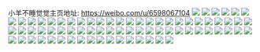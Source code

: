 小羊不睡觉觉主页地址: https://weibo.com/u/6598067104 
![](https://wx4.sinaimg.cn/mw2000/007cwOFagy1h926w2stuaj30t91300zg.jpg) 
![](https://wx4.sinaimg.cn/mw2000/007cwOFagy1h8xyx26wfhj319j1op000.jpg) 
![](https://wx4.sinaimg.cn/mw2000/007cwOFagy1h7tgcsp9ddj31x02k0qv5.jpg) 
![](https://wx4.sinaimg.cn/mw2000/007cwOFagy1h7tgcxpgl7j32af31wqv5.jpg) 
![](https://wx4.sinaimg.cn/mw2000/007cwOFagy1h7tgd7xd9mj32c03401l0.jpg) 
![](https://wx4.sinaimg.cn/mw2000/007cwOFagy1h7tgdactcij32c0340qv5.jpg) 
![](https://wx4.sinaimg.cn/mw2000/007cwOFagy1h7tgcivc3tj32c0340qv5.jpg) 
![](https://wx4.sinaimg.cn/mw2000/007cwOFagy1h7tgdej6x4j32c0340qv6.jpg) 
![](https://wx4.sinaimg.cn/mw2000/007cwOFagy1h7pz1musk6j32c0340b2a.jpg) 
![](https://wx4.sinaimg.cn/mw2000/007cwOFagy1h7pz8pqoivj32bz33zkjp.jpg) 
![](https://wx4.sinaimg.cn/mw2000/007cwOFagy1h7pz8rvmhnj32gu340b2b.jpg) 
![](https://wx4.sinaimg.cn/mw2000/007cwOFagy1h7pz99lvldj32c0340x6u.jpg) 
![](https://wx4.sinaimg.cn/mw2000/007cwOFagy1h7otlx24mkj32c0340hdx.jpg) 
![](https://wx4.sinaimg.cn/mw2000/007cwOFagy1h7pz1lajevj327w35su0z.jpg) 
![](https://wx4.sinaimg.cn/mw2000/007cwOFagy1h7otlrfgbtj32c03401kz.jpg) 
![](https://wx4.sinaimg.cn/mw2000/007cwOFagy1h7otmazenaj32c0340npg.jpg) 
![](https://wx4.sinaimg.cn/mw2000/007cwOFagy1h7otlgszl4j323v35sb2b.jpg) 
![](https://wx4.sinaimg.cn/mw2000/007cwOFagy1h7otlpbikkj32c03404qr.jpg) 
![](https://wx4.sinaimg.cn/mw2000/007cwOFagy1h7f5behixzj32c0340hdx.jpg) 
![](https://wx4.sinaimg.cn/mw2000/007cwOFagy1h7f5bkd6dhj32bz340qv8.jpg) 
![](https://wx4.sinaimg.cn/mw2000/007cwOFagy1h61xm6d248j32c0340hdu.jpg) 
![](https://wx4.sinaimg.cn/mw2000/007cwOFagy1h61xm3jftrj30u01hcgp3.jpg) 
![](https://wx4.sinaimg.cn/mw2000/007cwOFagy1h5muazbizqj323u35sqv8.jpg) 
![](https://wx4.sinaimg.cn/mw2000/007cwOFagy1h5muaraoqyj323u35s4qq.jpg) 
![](https://wx4.sinaimg.cn/mw2000/007cwOFagy1h5mub5ktwtj323u35skem.jpg) 
![](https://wx4.sinaimg.cn/mw2000/007cwOFagy1h5muakx19fj323u35s1ky.jpg) 
![](https://wx4.sinaimg.cn/mw2000/007cwOFagy1h5muba1v56j33402c0npf.jpg) 
![](https://wx4.sinaimg.cn/mw2000/007cwOFagy1h5mubj70zbj32tc4804qt.jpg) 
![](https://wx4.sinaimg.cn/mw2000/007cwOFagy1h5mubqor1vj34802tc7wm.jpg) 
![](https://wx4.sinaimg.cn/mw2000/007cwOFagy1h54ivljpj8j316o1kwb29.jpg) 
![](https://wx4.sinaimg.cn/mw2000/007cwOFagy1h54ivfqyz3j326f2wkhdv.jpg) 
![](https://wx4.sinaimg.cn/mw2000/007cwOFagy1h54iva2lefj316o1kwnpd.jpg) 
![](https://wx4.sinaimg.cn/mw2000/007cwOFagy1h54ivr2ermj311x1kwdzv.jpg) 
![](https://wx4.sinaimg.cn/mw2000/007cwOFagy1h54ivjsrp5j32c035fx6q.jpg) 
![](https://wx4.sinaimg.cn/mw2000/007cwOFagy1h54ivpeswsj311x1kwqjw.jpg) 
![](https://wx4.sinaimg.cn/mw2000/007cwOFagy1h56b2tjsxij311x1kwkjl.jpg) 
![](https://wx4.sinaimg.cn/mw2000/007cwOFagy1h54ivkmeu6j32c03407u6.jpg) 
![](https://wx4.sinaimg.cn/mw2000/007cwOFagy1h54ivo5l20j311x1kw7wh.jpg) 
![](https://wx4.sinaimg.cn/mw2000/007cwOFagy1h4mvrr8gd1j31vg2t67wl.jpg) 
![](https://wx4.sinaimg.cn/mw2000/007cwOFagy1h4mvsfc4y0j31vk2u14qq.jpg) 
![](https://wx4.sinaimg.cn/mw2000/007cwOFagy1h4mvrv2ygjj30zv1id188.jpg) 
![](https://wx4.sinaimg.cn/mw2000/007cwOFagy1h4mvr90mzpj311j1kwwu2.jpg) 
![](https://wx4.sinaimg.cn/mw2000/007cwOFagy1h4mvr72l3uj30wi1bsqeu.jpg) 
![](https://wx4.sinaimg.cn/mw2000/007cwOFagy1h4mvrgdo3nj31vk2tcnpe.jpg) 
![](https://wx4.sinaimg.cn/mw2000/007cwOFagy1h4mybirp9qj31vk2tcx6p.jpg) 
![](https://wx4.sinaimg.cn/mw2000/007cwOFagy1h4mvr5jrcoj31vk2tcnpd.jpg) 
![](https://wx4.sinaimg.cn/mw2000/007cwOFagy1h4mvs6hem5j31vk2tchdv.jpg) 
![](https://wx4.sinaimg.cn/mw2000/007cwOFagy1h3tocxmn4bj32c0340hdu.jpg) 
![](https://wx4.sinaimg.cn/mw2000/007cwOFagy1h3tocv46gpj316o1kw7wh.jpg) 
![](https://wx4.sinaimg.cn/mw2000/007cwOFagy1h3tt6n2569j317z1mn4qp.jpg) 
![](https://wx4.sinaimg.cn/mw2000/007cwOFagy1h3tocrfpbcj31tp2h7e81.jpg) 
![](https://wx4.sinaimg.cn/mw2000/007cwOFagy1h3tocpa6yrj32c0340qv6.jpg) 
![](https://wx4.sinaimg.cn/mw2000/007cwOFagy1h3gtlhuk9dj316o1kw1kx.jpg) 
![](https://wx4.sinaimg.cn/mw2000/007cwOFagy1h3gtl59zouj316o1l6kgk.jpg) 
![](https://wx4.sinaimg.cn/mw2000/007cwOFagy1h3gtladf3oj316o1kw1ji.jpg) 
![](https://wx4.sinaimg.cn/mw2000/007cwOFagy1h3gtlcq1olj31o0280e81.jpg) 
![](https://wx4.sinaimg.cn/mw2000/007cwOFagy1h3gtkyfuzoj31o0280hdt.jpg) 
![](https://wx4.sinaimg.cn/mw2000/007cwOFagy1h295fn4mi2j30u01hckau.jpg) 
![](https://wx4.sinaimg.cn/mw2000/007cwOFagy1h295g5k9m8j30u01hcqmo.jpg) 
![](https://wx4.sinaimg.cn/mw2000/007cwOFagy1h21ce7g3dfj316o1kwayn.jpg) 
![](https://wx4.sinaimg.cn/mw2000/007cwOFagy1h21cedbrv3j33402c0qv7.jpg) 
![](https://wx4.sinaimg.cn/mw2000/007cwOFagy1h1t5gxcpz5j32c033ykjn.jpg) 
![](https://wx4.sinaimg.cn/mw2000/007cwOFagy1h1t5h47lcpj32an35su0y.jpg) 
![](https://wx4.sinaimg.cn/mw2000/007cwOFagy1h1t5hf306mj33403404qu.jpg) 
![](https://wx4.sinaimg.cn/mw2000/007cwOFagy1h0vlkmsyacj316o1kwwxh.jpg) 
![](https://wx4.sinaimg.cn/mw2000/007cwOFagy1h0vlkqrv14j316o1kwh6d.jpg) 
![](https://wx4.sinaimg.cn/mw2000/007cwOFagy1h0vlkpe97aj316o1kwar7.jpg) 
![](https://wx4.sinaimg.cn/mw2000/007cwOFagy1h0vlksgsqoj316o1kw1kx.jpg) 
![](https://wx4.sinaimg.cn/mw2000/007cwOFagy1h0vlko42spj316o1kw7nz.jpg) 
![](https://wx4.sinaimg.cn/mw2000/007cwOFagy1h0vlkts4yyj316o1kwnhi.jpg) 
![](https://wx4.sinaimg.cn/mw2000/007cwOFagy1h0vlkv66ktj316o1kwk9e.jpg) 
![](https://wx4.sinaimg.cn/mw2000/007cwOFagy1h0vlkw8ztqj316o1kwtpv.jpg) 
![](https://wx4.sinaimg.cn/mw2000/007cwOFagy1h0vlkxl7tnj316o1kwqld.jpg) 
